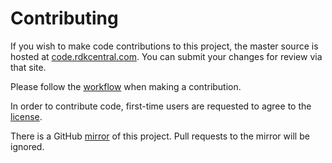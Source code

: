 Contributing
============

If you wish to make code contributions to this project, the master source is
hosted at [code.rdkcentral.com](https://code.rdkcentral.com/r/#/admin/projects/rdkb/components/opensource/ccsp/CcspAdvSecurity).
You can submit your changes for review via that site.

Please follow the [workflow](https://wiki.rdkcentral.com/display/CMF/Gerrit+Development+Workflow) when making a contribution.

In order to contribute code, first-time users are requested to agree to the [license](https://wiki.rdkcentral.com/signup.action).

There is a GitHub [mirror](https://github.com/rdkcmf/rdkb-CcspAdvSecurity) of this project. Pull requests to the mirror will be ignored.
